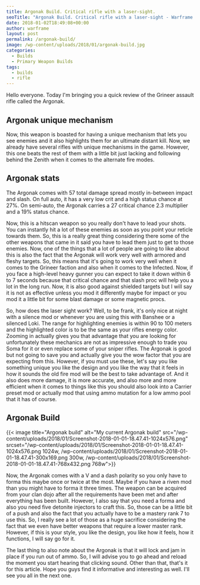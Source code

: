 ```yaml
---
title: Argonak Build. Critical rifle with a laser-sight.
seoTitle: "Argonak Build. Critical rifle with a laser-sight - Warframe Blog"
date: 2018-01-02T18:49:08+00:00
author: warframe
layout: post
permalink: /argonak-build/
image: /wp-content/uploads/2018/01/argonak-build.jpg
categories:
  - Builds
  - Primary Weapon Builds
tags:
  - builds
  - rifle
---
```

Hello everyone. Today I'm bringing you a quick review of the Grineer assault rifle called the Argonak.<!--more-->

## Argonak unique mechanism

Now, this weapon is boasted for having a unique mechanism that lets you see enemies and it also highlights them for an ultimate distant kill. Now, we already have several rifles with unique mechanisms in the game. However, this one beats the rest of them with a little bit just lacking and following behind the Zenith when it comes to the alternate fire modes.

## Argonak stats

The Argonak comes with 57 total damage spread mostly in-between impact and slash. On full auto, it has a very low crit and a high status chance at 27%. On semi-auto, the Argonak carries a 27 critical chance 2.3 multiplier and a 19% status chance.

Now, this is a hitscan weapon so you really don't have to lead your shots. You can instantly hit a lot of these enemies as soon as you point your reticle towards them. So, this is a really great thing considering there some of the other weapons that came in it said you have to lead them just to get to those enemies. Now, one of the things that a lot of people are going to like about this is also the fact that the Argonak will work very well with armored and fleshy targets. So, this means that it's going to work very well when it comes to the Grineer faction and also when it comes to the Infected. Now, if you face a high-level heavy gunner you can expect to take it down within 6 to 7 seconds because that critical chance and that slash proc will help you a lot in the long run. Now, it is also good against shielded targets but I will say it is not as effective unless you mod it differently maybe for impact or you mod it a little bit for some blast damage or some magnetic procs.

So, how does the laser sight work? Well, to be frank, it's only nice at night with a silence mod or whenever you are using this with Banshee or a silenced Loki. The range for highlighting enemies is within 90 to 100 meters and the highlighted color is to be the same as your rifles energy color. Zooming in actually gives you that advantage that you are looking for unfortunately these mechanics are not as impressive enough to trade you Soma for it or even replace some of your sniper rifles. The Argonak is good but not going to save you and actually give you the wow factor that you are expecting from this. However, if you must use these, let's say you like something unique you like the design and you like the way that it feels in how it sounds the old fire mod will be the best to take advantage of. And it also does more damage, it is more accurate, and also more and more efficient when it comes to things like this you should also look into a Carrier preset mod or actually mod that using ammo mutation for a low ammo pool that it has of course.

## Argonak Build

{{< image title="Argonak build" alt="My current Argonak build" src="/wp-content/uploads/2018/01/Screenshot-2018-01-01-18.47.41-1024x576.png" srcset="/wp-content/uploads/2018/01/Screenshot-2018-01-01-18.47.41-1024x576.png 1024w, /wp-content/uploads/2018/01/Screenshot-2018-01-01-18.47.41-300x169.png 300w, /wp-content/uploads/2018/01/Screenshot-2018-01-01-18.47.41-768x432.png 768w">}}

Now, the Argonak comes with a V and a dash polarity so you only have to forma this maybe once or twice at the most. Maybe if you have a riven mod than you might have to forma it three times. The weapon can be acquired from your clan dojo after all the requirements have been met and after everything has been built. However, I also say that you need a forma and also you need five detonite injectors to craft this. So, those can be a little bit of a push and also the fact that you actually have to be a mastery rank 7 to use this. So, I really see a lot of those as a huge sacrifice considering the fact that we even have better weapons that require a lower master rank. However, if this is your style, you like the design, you like how it feels, how it functions, I will say go for it.

The last thing to also note about the Argonak is that it will lock and jam in place if you run out of ammo. So, I will advise you to go ahead and reload the moment you start hearing that clicking sound. Other than that, that's it for this article. Hope you guys find it informative and interesting as well. I'll see you all in the next one.